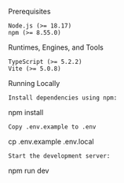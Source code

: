 Prerequisites

    Node.js (>= 18.17)
    npm (>= 8.55.0)

Runtimes, Engines, and Tools

    TypeScript (>= 5.2.2)
    Vite (>= 5.0.8)

Running Locally

    Install dependencies using npm:

npm install

    Copy .env.example to .env

cp .env.example .env.local

    Start the development server:

npm run dev
